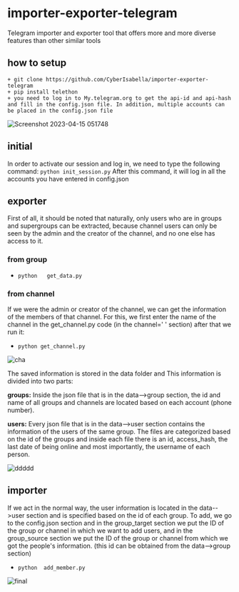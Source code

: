 # importer-exporter-telegram
Telegram importer and exporter tool that offers more and more diverse features than other similar tools

## how to setup

```
+ git clone https://github.com/CyberIsabella/importer-exporter-telegram
+ pip install telethon
+ you need to log in to My.telegram.org to get the api-id and api-hash and fill in the config.json file. In addition, multiple accounts can be placed in the config.json file   

```

![Screenshot 2023-04-15 051748](https://user-images.githubusercontent.com/122454821/232224277-a27b74f1-95c4-445c-af73-51a98282bf6d.png)


## initial
In order to activate our session and log in, we need to type the following command:
`python init_session.py`
After this command, it will log in all the accounts you have entered in config.json

## exporter
First of all, it should be noted that naturally, only users who are in groups and supergroups can be extracted, because channel users can only be seen by the admin and the creator of the channel, and no one else has access to it.

### from group
+ `python   get_data.py`

### from channel
If we were the admin or creator of the channel, we can get the information of the members of that channel. For this, we first enter the name of the channel in the get_channel.py code (in the channel=' ' section)
after that we run it:

+ `python get_channel.py`

![cha](https://user-images.githubusercontent.com/122454821/232224369-d18a62b3-c175-4598-ad4b-949d94e04948.png)


The saved information is stored in the data folder and This information is divided into two parts:

**groups:** Inside the json file that is in the data-->group section, the id and name of all groups and channels are located based on each account (phone number).

**users:** Every json file that is in the data-->user section contains the information of the users of the same group. The files are categorized based on the id of the groups and inside each file there is an id, access_hash, the last date of being online and most importantly, the username of each person.

![ddddd](https://user-images.githubusercontent.com/122454821/232224309-3e7f4fd4-a1a5-49a0-8786-3143d0dd04af.png)

## importer

If we act in the normal way, the user information is located in the data-->user section and is specified based on the id of each group. To add, we go to the config.json section and in the group_target section we put the ID of the group or channel in which we want to add users, and in the group_source section we put the ID of the group or channel from which we got the people's information. (this id can be obtained from the data-->group section)

+ `python  add_member.py`

![final](https://user-images.githubusercontent.com/122454821/232224411-5604c3dc-6430-4c40-b655-5f0a16d95b00.png)





